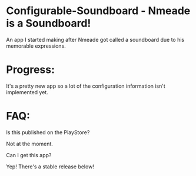 # Configurable-Soundboard - Nmeade is a Soundboard!

An app I started making after Nmeade got called a soundboard due to his memorable expressions.

# Progress:

It's a pretty new app so a lot of the configuration information isn't implemented yet.

# FAQ:

Is this published on the PlayStore?

Not at the moment.

Can I get this app?

Yep! There's a stable release below!
